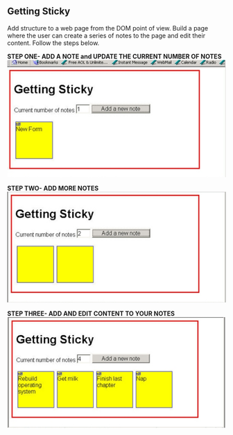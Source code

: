 ## Getting Sticky

Add structure to a web page from the DOM point of view. Build a page where the user can create a series of notes to the page and edit their content. Follow the steps below.

**STEP ONE- ADD A NOTE and UPDATE THE CURRENT NUMBER OF NOTES** ![](assets/asset1.png?raw=true)

**STEP TWO- ADD MORE NOTES** ![](assets/asset2.png?raw=true)

**STEP THREE- ADD AND EDIT CONTENT TO YOUR NOTES** ![](assets/asset3.png?raw=true)





